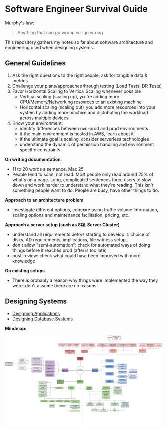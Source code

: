 # Software Engineer Survival Guide

Murphy's law:
> Anything that can go wrong will go wrong

This repository gathers my notes so far about software architecture and engineering used when designing systems.

## General Guidelines

1. Ask the right questions to the right people; ask for tangible data & metrics
2. Challenge your plans/approaches through testing (Load Tests, DR Tests) 
3. Favor Horizontal Scaling to Vertical Scaling whenever possible
    * Vertical scaling (scaling up), you're adding more CPU/Memory/Networking resources to an existing machine
    * Horizontal scaling (scaling out), you add more resources into your system by adding more machine and distributing the workload across multiple devices
4. Know your environment: 
    * identify differences between non-prod and prod environments
    * if the main environment is hosted in AWS, learn about it 
    * if the ultimate goal is scaling, consider serverless technologies
    * understand the dynamic of permission handling and environment specific constraints

**On writing documentation**:
- 11 to 20 words a sentence. Max 25.
- People tend to scan, not read. Most people only read around 25% of what's on a page. Long, complicated sentences force users to slow down and work harder to understand what they're reading. This isn't something people want to do. People are busy, have other things to do.

**Approach to an architecture problem**
- investigate different options, compare using traffic volume information, scaling options and maintenance facilitation, pricing, etc. 

**Approach a server setup (such as SQL Server Cluster)**
- understand all requirements before starting to develop it: choice of disks, AD requirements, implications, file witness setup... 
- don't allow "semi-automation": check for automated ways of doing things before it reaches prod (after is too late)
- post-review: check what could have been improved with more knowledge

**On existing setups**
- There is probably a reason why things were implemented the way they were: don't assume there are no reasons

## Designing Systems

* [Designing Applications](./design-applications.md)
* [Designing Database Systems](./design-db-systems.md)

**Mindmap:**

![DesignSystemMindmap](DesignSystem_v1.png)
